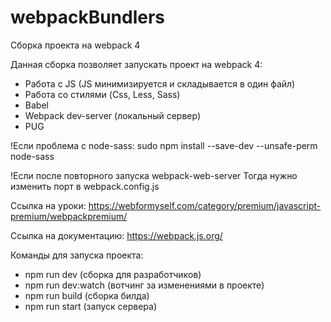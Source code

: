 # webpackBundlers
Сборка проекта на webpack 4

Данная сборка позволяет запускать проект на webpack 4:
- Работа с JS (JS минимизируется и складывается в один файл)
- Работа со стилями (Css, Less, Sass)
- Babel
- Webpack dev-server (локальный сервер)
- PUG

!Если проблема с node-sass:
sudo npm install --save-dev  --unsafe-perm node-sass

!Если после повторного запуска webpack-web-server
Тогда нужно изменить порт в webpack.config.js

Ссылка на уроки:
https://webformyself.com/category/premium/javascript-premium/webpackpremium/

Ссылка на документацию:
https://webpack.js.org/

Команды для запуска проекта:
- npm run dev (сборка для разработчиков)
- npm run dev:watch (вотчинг за изменениями в проекте)
- npm run build (сборка билда)
- npm run start (запуск сервера)

